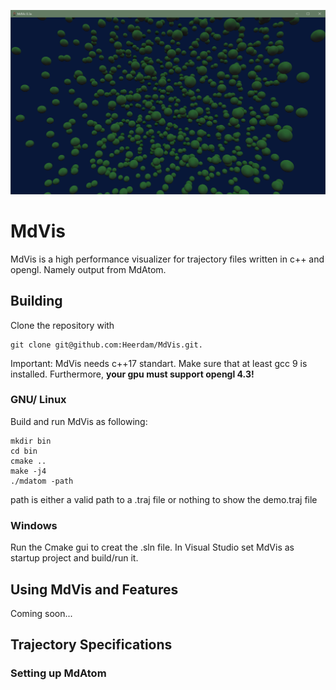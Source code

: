 ![pic](https://github.com/Heerdam/MdVis/blob/master/preview.jpg)

# MdVis

MdVis is a high performance visualizer for trajectory files written in c++ and opengl. Namely output from MdAtom.

## Building
Clone the repository with 
````
git clone git@github.com:Heerdam/MdVis.git.
````
Important:
MdVis needs c++17 standart. Make sure that at least gcc 9 is installed. Furthermore, **your gpu must support opengl 4.3!**

### GNU/ Linux
Build and run MdVis as following:
````
mkdir bin
cd bin
cmake ..
make -j4
./mdatom -path
````
path is either a valid path to a .traj file or nothing to show the demo.traj file

### Windows
Run the Cmake gui to creat the .sln file. In Visual Studio set MdVis as startup project and build/run it.

## Using MdVis and Features
Coming soon...

## Trajectory Specifications

### Setting up MdAtom
